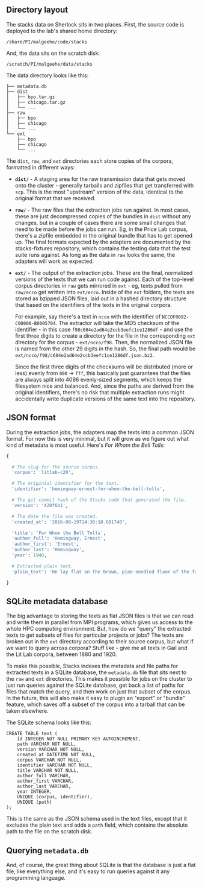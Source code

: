 
## Directory layout

The stacks data on Sherlock sits in two places. First, the source code is deployed to the lab's shared home directory:

`/share/PI/malgeehe/code/stacks`

And, the data sits on the scratch disk:

`/scratch/PI/malgeehe/data/stacks`

The data directory looks like this:

```
├── metadata.db
├── dist
│   ├── bpo.tar.gz
│   ├── chicago.tar.gz
│   └── ...
├── raw
│   ├── bpo
│   ├── chicago
│   └── ...
└── ext
    ├── bpo
    ├── chicago
    └── ...
```

The `dist`, `raw`, and `ext` directories each store copies of the corpora, formatted in different ways:

- **`dist/`** - A staging area for the raw transmission data that gets moved onto the cluster - generally tarballs and zipfiles that get transferred with `scp`. This is the most "upstream" version of the data, identical to the original format that we received.

- **`raw/`** - The raw files that the extraction jobs run against. In most cases, these are just decompressed copies of the bundles in `dist` without any changes, but in a couple of cases there are some small changes that need to be made before the jobs can run. Eg, in the Price Lab corpus, there's a zipfile embedded in the original bundle that has to get opened up. The final formats expected by the adapters are documented by the stacks-fixtures repository, which contains the testing data that the test suite runs against. As long as the data in `raw` looks the same, the adapters will work as expected.

- **`ext/`** - The output of the extraction jobs. These are the final, normalized versions of the texts that we can run code against. Each of the top-level corpus directories in `raw` gets mirrored in `ext` - eg, texts pulled from `raw/ecco` get written into `ext/ecco`. Inside of the `ext` folders, the texts are stored as bzipped JSON files, laid out in a hashed directory structure that based on the identifiers of the texts in the original corpora.

  For example, say there's a text in `ncco` with the identifier of `NCCOF0092-C00000-B0005704`. The extractor will take the MD5 checksum of the identifier - in this case `f98c604e2ad64e2ccb3eefc1ce1286df` - and use the first three digits to create a directory for the file in the corresponding `ext` directory for the corpus - `ext/ncco/f98`. Then, the normalized JSON file is named from the other 29 digits in the hash. So, the final path would be `ext/ncco/f98/c604e2ad64e2ccb3eefc1ce1286df.json.bz2`.

  Since the first three digits of the checksums will be distributed (more or less) evenly from `000` -> `fff`, this basically just guarantees that the files are always split into 4096 evenly-sized segments, which keeps the filesystem nice and balanced. And, since the paths are derived from the original identifiers, there's no risk that multiple extraction runs might accidentally write duplicate versions of the same text into the repository.

## JSON format

During the extraction jobs, the adapters map the texts into a common JSON format. For now this is very minimal, but it will grow as we figure out what kind of metadata is most useful. Here's _For Whom the Bell Tolls_:

```python
{

  # The slug for the source corpus.
  'corpus': 'litlab-c20',

  # The originial identifier for the text.
  'identifier': 'hemingway-ernest-for-whom-the-bell-tolls',

  # The git commit hash of the Stacks code that generated the file.
  'version': '428f6b1',

  # The date the file was created.
  'created_at': '2016-08-19T14:38:18.681740',

  'title': 'For Whom the Bell Tolls',
  'author_full': 'Hemingway, Ernest',
  'author_first': 'Ernest',
  'author_last': 'Hemingway',
  'year': 1940,

  # Extracted plain text.
  'plain_text': 'He lay flat on the brown, pine-needled floor of the forest...'

}
```

## SQLite metadata database

The big advantage to storing the texts as flat JSON files is that we can read and write them in parallel from MPI programs, which gives us access to the whole HPC computing environment. But, how do we "query" the extracted texts to get subsets of files for particular projects or jobs? The texts are broken out in the `ext` directory according to their source corpus, but what if we want to query across corpora? Stuff like - give me all texts in Gail and the Lit Lab corpora, between 1880 and 1920.

To make this possible, Stacks indexes the metadata and file paths for extracted texts in a SQLite database, the `metadata.db` file that sits next to the `raw` and `ext` directories. This makes it possible for jobs on the cluster to just run queries against the SQLite database, get back a list of paths for files that match the query, and then work on just that subset of the corpus. In the future, this will also make it easy to plugin an "export" or "bundle" feature, which saves off a subset of the corpus into a tarball that can be taken elsewhere.

The SQLite schema looks like this:

```
CREATE TABLE text (
	id INTEGER NOT NULL PRIMARY KEY AUTOINCREMENT,
	path VARCHAR NOT NULL,
	version VARCHAR NOT NULL,
	created_at DATETIME NOT NULL,
	corpus VARCHAR NOT NULL,
	identifier VARCHAR NOT NULL,
	title VARCHAR NOT NULL,
	author_full VARCHAR,
	author_first VARCHAR,
	author_last VARCHAR,
	year INTEGER,
	UNIQUE (corpus, identifier),
	UNIQUE (path)
);
```

This is the same as the JSON schema used in the text files, except that it excludes the plain text and adds a `path` field, which contains the absolute path to the file on the scratch disk.

## Querying `metadata.db`

And, of course, the great thing about SQLite is that the database is just a flat file, like everything else, and it's easy to run queries against it any programming language.
